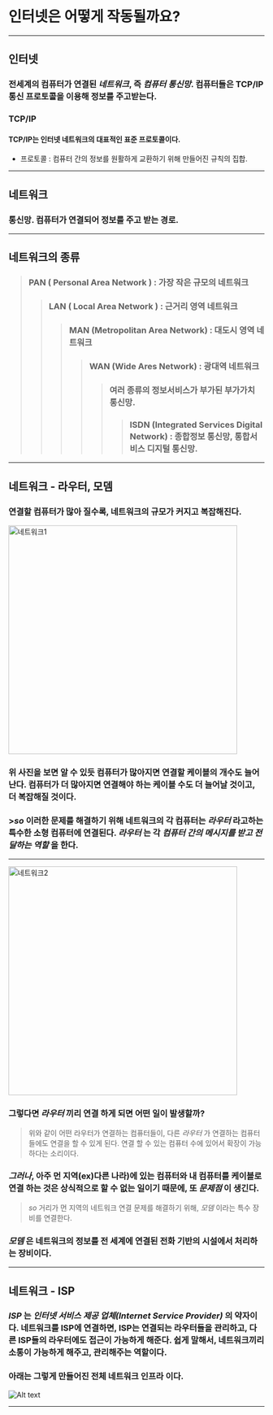 # 인터넷은 어떻게 작동될까요?
--------------------------------------------
## 인터넷

### 전세계의 컴퓨터가 연결된 _네트워크_, 즉 _컴퓨터 통신망_. 컴퓨터들은 TCP/IP 통신 프로토콜을 이용해 정보를 주고받는다.
### TCP/IP

#### TCP/IP는 인터넷 네트워크의 대표적인 표준 프로토콜이다.   
- 프로토콜 : 컴퓨터 간의 정보를 원활하게 교환하기 위해 만들어진 규칙의 집합.
--------------------------------------------
## 네트워크

### 통신망. 컴퓨터가 연결되어 정보를 주고 받는 경로.
--------------------------------------------
## 네트워크의 종류

> ### PAN ( Personal Area Network ) : 가장 작은 규모의 네트워크
> > ### LAN ( Local Area Network ) : 근거리 영역 네트워크
> > > ### MAN (Metropolitan Area Network) : 대도시 영역 네트워크
> > > > ### WAN (Wide Ares Network) : 광대역 네트워크
> > > > >  ### 여러 종류의 정보서비스가 부가된 부가가치 통신망.
> > > > > >### ISDN (Integrated Services Digital Network) : 종합정보 통신망, 통합서비스 디지털 통신망.   
--------------------------------------------
## 네트워크 - **라우터, 모뎀**
### 연결할 컴퓨터가 많아 질수록, 네트워크의 규모가 커지고 복잡해진다.
<img src="https://img1.daumcdn.net/thumb/R1280x0/?scode=mtistory2&fname=https%3A%2F%2Fblog.kakaocdn.net%2Fdn%2FzU56d%2Fbtq4wuDRaCR%2FWAYXa1vUczZ8j9nfbuI9c1%2Fimg.png" width="450px" height="450px" title="px(픽셀) 크기 설정" alt="네트워크1"></img><br/>

### 위 사진을 보면 알 수 있듯 컴퓨터가 많아지면 연결할 케이블의 개수도 늘어난다. 컴퓨터가 더 많아지면 연결해야 하는 케이블 수도 더 늘어날 것이고, 더 복잡해질 것이다.   

### >_so_ 이러한 문제를 해결하기 위해 네트워크의 각 컴퓨터는 _라우터_ 라고하는 특수한 소형 컴퓨터에 연결된다. _라우터_ 는 각 _컴퓨터 간의 메시지를 받고 전달하는 역할_ 을 한다.   
---------------------------------------------
<img src="https://img1.daumcdn.net/thumb/R1280x0/?scode=mtistory2&fname=https%3A%2F%2Fblog.kakaocdn.net%2Fdn%2FP66vP%2Fbtq4wt56tLJ%2FDbQLIW3l8G35GU0eBprAs1%2Fimg.png" width="450px" height="450px" title="px(픽셀) 크기 설정" alt="네트워크2"></img><br/>

### 그렇다면 _라우터_ 끼리 연결 하게 되면 어떤 일이 발생할까?   
> 위와 같이 어떤 라우터가 연결하는 컴퓨터들이, 다른 _라우터_ 가 연결하는 컴퓨터들에도 연결을 할 수 있게 된다.
연결 할 수 있는 컴퓨터 수에 있어서 확장이 가능하다는 소리이다.   
### _그러나_, 아주 먼 지역(ex)다른 나라)에 있는 컴퓨터와 내 컴퓨터를 케이블로 연결 하는 것은 상식적으로 할 수 없는 일이기 때문에, 또 _문제점_ 이 생긴다.
 
>_so_ 거리가 먼 지역의 네트워크 연결 문제를 해결하기 위해, _모뎀_ 이라는 특수 장비를 연결한다.
### _모뎀_ 은 네트워크의 정보를 전 세계에 연결된 전화 기반의 시설에서 처리하는 장비이다.
----------------------------------------------
## 네트워크 - **ISP** 
### _ISP_ 는 _인터넷 서비스 제공 업체(Internet Service Provider)_ 의 약자이다. 네트워크를 ISP에 연결하면, ISP는 연결되는 라우터들을 관리하고, 다른 ISP들의 라우터에도 접근이 가능하게 해준다. 쉽게 말해서, 네트워크끼리 소통이 가능하게 해주고, 관리해주는 역할이다.

### 아래는 그렇게 만들어진 **전체 네트워크 인프라** 이다.   

![Alt text](https://developer.mozilla.org/en-US/docs/Learn/Common_questions/Web_mechanics/How_does_the_Internet_work/internet-schema-7.png "네트워크3")

-----------------------------------------------------

